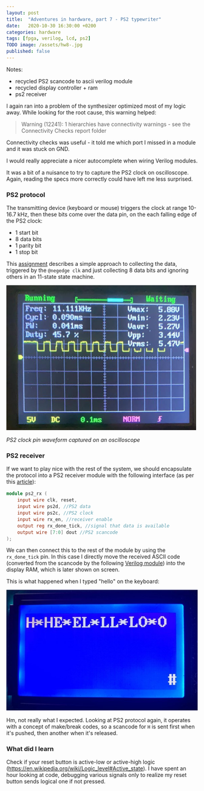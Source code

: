 ```yaml
---
layout: post
title:  "Adventures in hardware, part 7 - PS2 typewriter"
date:   2020-10-30 16:30:00 +0200
categories: hardware
tags: [fpga, verilog, lcd, ps2]
TODO image: /assets/hw8-.jpg
published: false
---
```


Notes:
- recycled PS2 scancode to ascii verilog module
- recycled display controller + ram 
- ps2 receiver

I again ran into a problem of the synthesizer optimized most of my logic away. While looking for the root cause, this warning helped:

> Warning (12241): 1 hierarchies have connectivity warnings - see the Connectivity Checks report folder

Connectivity checks was useful - it told me which port I missed in a module and it was stuck on GND.

I would really appreciate a nicer autocomplete when wiring Verilog modules.

It was a bit of a nuisance to try to capture the PS2 clock on oscilloscope. Again, reading the specs more correctly could have left me less surprised.

### PS2 protocol

The transmitting device (keyboard or mouse) triggers the clock at range 10-16.7 kHz, then these bits come over the data pin, on the each falling edge of the PS2 clock:
- 1 start bit
- 8 data bits
- 1 parity bit
- 1 stop bit

This [assignment](https://students.iitk.ac.in/eclub/assets/tutorials/keyboard.pdf) describes a simple approach to collecting the data, triggered by the `@negedge clk` and just collecting 8 data bits and ignoring others in an 11-state state machine.

![oscilloscope with PS2](/assets/hw8-scope-ps2.jpg)

_PS2 clock pin waveform captured on an oscilloscope_

### PS2 receiver

If we want to play nice with the rest of the system, we should encapsulate the protocol into a PS2 receiver module with the following interface (as per this [article](http://www.zaphinath.com/ps2-receiver-module-for-vhdl/)):

```verilog
module ps2_rx (
	input wire clk, reset,
	input wire ps2d, //PS2 data
	input wire ps2c, //PS2 clock
	input wire rx_en, //receiver enable
	output reg rx_done_tick, //signal that data is available
	output wire [7:0] dout //PS2 scancode
);
```

We can then connect this to the rest of the module by using the `rx_done_tick` pin. In this case I directly move the received ASCII code (converted from the scancode by the following [Verilog module](https://github.com/jborza/fpga-ps2-typewriter/blob/master/key2ascii.v)) into the display RAM, which is later shown on screen.

This is what happened when I typed "hello" on the keyboard:

![TODO](/assets/hw8-hello.jpg)

Hm, not really what I expected. Looking at PS2 protocol again, it operates with a concept of make/break codes, so a scancode for `H` is sent first when it's pushed, then another when it's released.

### What did I learn

Check if your reset button is active-low or active-high logic (https://en.wikipedia.org/wiki/Logic_level#Active_state).
I have spent an hour looking at code, debugging various signals only to realize my reset button sends logical one if not pressed.

